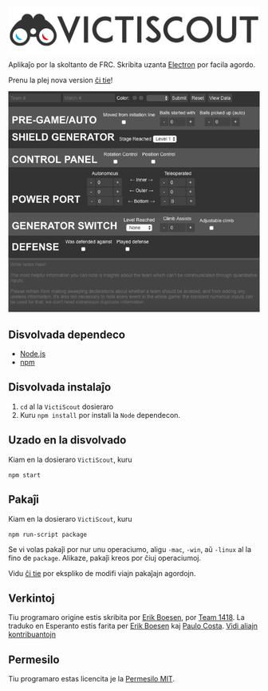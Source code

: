 [<img src="images/readme/header.png" align="center" alt="VictiScout">](https://github.com/frc1418/VictiScout)

Aplikaĵo por la skoltanto de FRC. Skribita uzanta [Electron](http://electron.atom.io/) por facila agordo.

Prenu la plej nova version [ĉi tie](https://github.com/frc1418/VictiScout/releases)!

![Ekrankopio](images/readme/screenshot.png)

## Disvolvada dependeco
* [Node.js](https://nodejs.org)
* [npm](https://npmjs.com)

## Disvolvada instalaĵo
1. `cd` al la `VictiScout` dosieraro
2. Kuru `npm install` por instali la `Node` dependecon.

## Uzado en la disvolvado
Kiam en la dosieraro `VictiScout`, kuru

    npm start

## Pakaĵi
Kiam en la dosieraro `VictiScout`, kuru

    npm run-script package

Se vi volas pakaĵi por nur unu operaciumo, aligu `-mac`, `-win`, aŭ `-linux` al la fino de `package`. Alikaze, pakaĵi kreos por ĉiuj operaciumoj.

Vidu [ĉi tie](https://github.com/electron-userland/electron-packager#readme) por ekspliko de modifi viajn pakaĵajn agordojn.

## Verkintoj
Tiu programaro origine estis skribita por [Erik Boesen](https://github.com/ErikBoesen), por [Team 1418](https://github.com/frc1418). La traduko en Esperanto estis farita per [Erik Boesen](https://github.com/ErikBoesen) kaj [Paulo Costa](https://github.com/pauloca). [Vidi aliajn kontribuantojn](https://github.com/frc1418/VictiScout/graphs/contributors)

## Permesilo
Tiu programaro estas licencita je la [Permesilo MIT](LICENSE).
